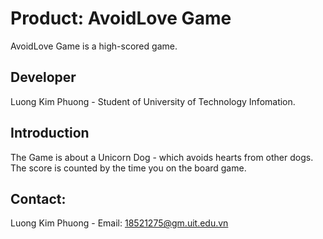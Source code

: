 

# Product: AvoidLove Game

AvoidLove Game is a high-scored game. 

## Developer

Luong Kim Phuong - Student of University of Technology Infomation.

## Introduction

The Game is about a Unicorn Dog - which avoids hearts from other dogs. The score is counted by the time you on the board game.

## Contact:

Luong Kim Phuong - Email: 18521275@gm.uit.edu.vn
